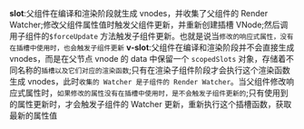 **slot**:父组件在编译和渲染阶段就生成 vnodes，并收集了父组件的 Render Watcher;修改父组件属性值时触发父组件更新，并重新创建插槽 VNode;然后调用子组件的`$forceUpdate` 方法触发子组件更新。也就是说当`修改的响应式属性，没有在插槽中使用时，也会触发子组件更新`
**v-slot**:父组件在编译和渲染阶段并不会直接生成 vnodes，而是在父节点 vnode 的 data 中保留一个 `scopedSlots` 对象，存储着不同名称的`插槽以及它们对应的渲染函数`;只有在渲染子组件阶段才会执行这个渲染函数生成 vnodes，此时`收集的 Watcher 是子组件的 Render Watcher`。当父组件修改响应式属性时，`如果修改的属性没有在插槽中使用时，是不会触发子组件更新的`;只有使用到的属性更新时，才会触发子组件的 Watcher 更新，重新执行这个插槽函数，获取最新的属性值
